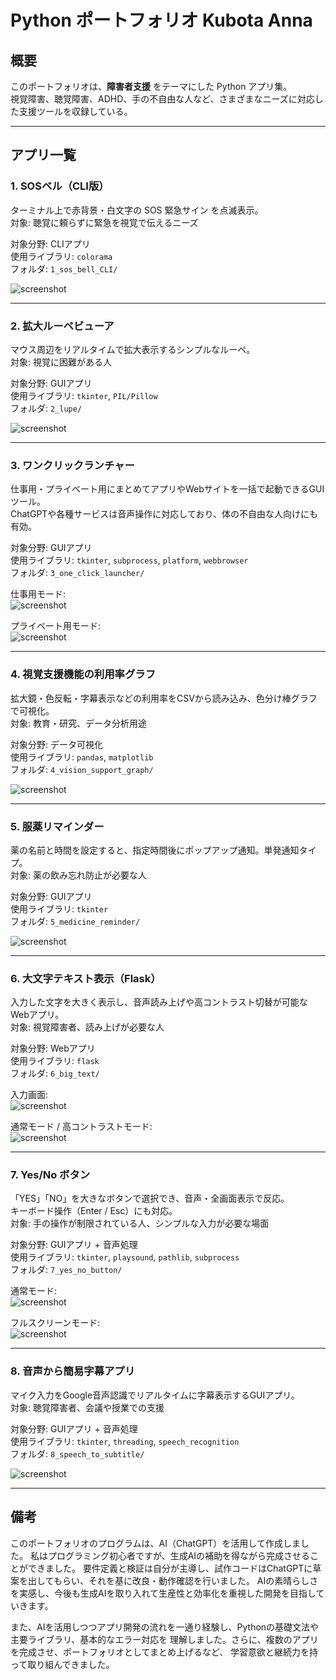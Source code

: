 # Python ポートフォリオ Kubota Anna

## 概要
このポートフォリオは、**障害者支援** をテーマにした Python アプリ集。  
視覚障害、聴覚障害、ADHD、手の不自由な人など、さまざまなニーズに対応した支援ツールを収録している。  

---

## アプリ一覧

### 1. SOSベル（CLI版）
ターミナル上で赤背景・白文字の SOS 緊急サイン を点滅表示。  
対象: 聴覚に頼らずに緊急を視覚で伝えるニーズ  

対象分野: CLIアプリ  
使用ライブラリ: `colorama`  
フォルダ: `1_sos_bell_CLI/`  

![screenshot](1_sos_bell_CLI/images/screenshot.png)

---

### 2. 拡大ルーペビューア
マウス周辺をリアルタイムで拡大表示するシンプルなルーペ。  
対象: 視覚に困難がある人  

対象分野: GUIアプリ  
使用ライブラリ: `tkinter`, `PIL/Pillow`  
フォルダ: `2_lupe/`  

![screenshot](2_lupe/images/screenshot.png)

---

### 3. ワンクリックランチャー
仕事用・プライベート用にまとめてアプリやWebサイトを一括で起動できるGUIツール。  
ChatGPTや各種サービスは音声操作に対応しており、体の不自由な人向けにも有効。  

対象分野: GUIアプリ  
使用ライブラリ: `tkinter`, `subprocess`, `platform`, `webbrowser`  
フォルダ: `3_one_click_launcher/`  

仕事用モード:  
![screenshot](3_one_click_launcher/images/screenshot_1.png)

プライベート用モード:  
![screenshot](3_one_click_launcher/images/screenshot_2.png)

---

### 4. 視覚支援機能の利用率グラフ
拡大鏡・色反転・字幕表示などの利用率をCSVから読み込み、色分け棒グラフで可視化。  
対象: 教育・研究、データ分析用途  

対象分野: データ可視化  
使用ライブラリ: `pandas`, `matplotlib`  
フォルダ: `4_vision_support_graph/`  

![screenshot](4_vision_support_graph/images/screenshot.png)

---

### 5. 服薬リマインダー
薬の名前と時間を設定すると、指定時間後にポップアップ通知。単発通知タイプ。  
対象: 薬の飲み忘れ防止が必要な人  

対象分野: GUIアプリ  
使用ライブラリ: `tkinter`  
フォルダ: `5_medicine_reminder/`  

![screenshot](5_medicine_reminder/images/screenshot.png)

---

### 6. 大文字テキスト表示（Flask）
入力した文字を大きく表示し、音声読み上げや高コントラスト切替が可能なWebアプリ。  
対象: 視覚障害者、読み上げが必要な人  

対象分野: Webアプリ  
使用ライブラリ: `flask`  
フォルダ: `6_big_text/`  

入力画面:  
![screenshot](6_big_text/images/screenshot_1.png)

通常モード / 高コントラストモード:  
![screenshot](6_big_text/images/screenshot_2.png)

---

### 7. Yes/No ボタン
「YES」「NO」を大きなボタンで選択でき、音声・全画面表示で反応。  
キーボード操作（Enter / Esc）にも対応。  
対象: 手の操作が制限されている人、シンプルな入力が必要な場面  

対象分野: GUIアプリ + 音声処理  
使用ライブラリ: `tkinter`, `playsound`, `pathlib`, `subprocess`  
フォルダ: `7_yes_no_button/`  

通常モード:  
![screenshot](7_yes_no_button/images/screenshot_1.png)

フルスクリーンモード:  
![screenshot](7_yes_no_button/images/screenshot_2.png)

---

### 8. 音声から簡易字幕アプリ
マイク入力をGoogle音声認識でリアルタイムに字幕表示するGUIアプリ。  
対象: 聴覚障害者、会議や授業での支援  

対象分野: GUIアプリ + 音声処理  
使用ライブラリ: `tkinter`, `threading`, `speech_recognition`  
フォルダ: `8_speech_to_subtitle/`  

![screenshot](8_speech_to_subtitle/images/screenshot.png)

---

## 備考
このポートフォリオのプログラムは、AI（ChatGPT）を活用して作成しました。
私はプログラミング初心者ですが、生成AIの補助を得ながら完成させることができました。
要件定義と検証は自分が主導し、試作コードはChatGPTに草案を出してもらい、それを基に改良・動作確認を行いました。
AIの素晴らしさを実感し、今後も生成AIを取り入れて生産性と効率化を重視した開発を目指していきます。

また、AIを活用しつつアプリ開発の流れを一通り経験し、Pythonの基礎文法や主要ライブラリ、基本的なエラー対応を
理解しました。さらに、複数のアプリを完成させ、ポートフォリオとしてまとめ上げるなど、
学習意欲と継続力を持って取り組んできました。

